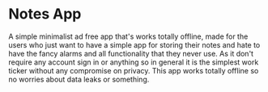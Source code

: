 # Notes App

 A simple minimalist ad free app that's works totally offline,
 made for the users who just want to have a simple app for storing their notes and hate to have the fancy alarms and all functionality that they never use.
As it don't require any account sign in or anything so in general it is the simplest work ticker without any compromise on privacy.
This app works totally offline so no worries about data leaks or something.
